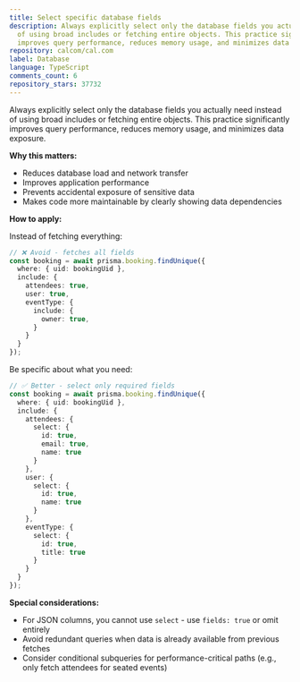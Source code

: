 ```yaml
---
title: Select specific database fields
description: Always explicitly select only the database fields you actually need instead
  of using broad includes or fetching entire objects. This practice significantly
  improves query performance, reduces memory usage, and minimizes data exposure.
repository: calcom/cal.com
label: Database
language: TypeScript
comments_count: 6
repository_stars: 37732
---
```


Always explicitly select only the database fields you actually need instead of using broad includes or fetching entire objects. This practice significantly improves query performance, reduces memory usage, and minimizes data exposure.

**Why this matters:**
- Reduces database load and network transfer
- Improves application performance 
- Prevents accidental exposure of sensitive data
- Makes code more maintainable by clearly showing data dependencies

**How to apply:**

Instead of fetching everything:
```typescript
// ❌ Avoid - fetches all fields
const booking = await prisma.booking.findUnique({
  where: { uid: bookingUid },
  include: {
    attendees: true,
    user: true,
    eventType: {
      include: {
        owner: true,
      }
    }
  }
});
```

Be specific about what you need:
```typescript
// ✅ Better - select only required fields
const booking = await prisma.booking.findUnique({
  where: { uid: bookingUid },
  include: {
    attendees: {
      select: {
        id: true,
        email: true,
        name: true
      }
    },
    user: {
      select: {
        id: true,
        name: true
      }
    },
    eventType: {
      select: {
        id: true,
        title: true
      }
    }
  }
});
```

**Special considerations:**
- For JSON columns, you cannot use `select` - use `fields: true` or omit entirely
- Avoid redundant queries when data is already available from previous fetches
- Consider conditional subqueries for performance-critical paths (e.g., only fetch attendees for seated events)